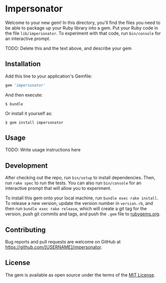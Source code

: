 # Impersonator

Welcome to your new gem! In this directory, you'll find the files you need to be able to package up your Ruby library into a gem. Put your Ruby code in the file `lib/impersonator`. To experiment with that code, run `bin/console` for an interactive prompt.

TODO: Delete this and the text above, and describe your gem

## Installation

Add this line to your application's Gemfile:

```ruby
gem 'impersonator'
```

And then execute:

    $ bundle

Or install it yourself as:

    $ gem install impersonator

## Usage

TODO: Write usage instructions here

## Development

After checking out the repo, run `bin/setup` to install dependencies. Then, run `rake spec` to run the tests. You can also run `bin/console` for an interactive prompt that will allow you to experiment.

To install this gem onto your local machine, run `bundle exec rake install`. To release a new version, update the version number in `version.rb`, and then run `bundle exec rake release`, which will create a git tag for the version, push git commits and tags, and push the `.gem` file to [rubygems.org](https://rubygems.org).

## Contributing

Bug reports and pull requests are welcome on GitHub at https://github.com/[USERNAME]/impersonator.

## License

The gem is available as open source under the terms of the [MIT License](https://opensource.org/licenses/MIT).
